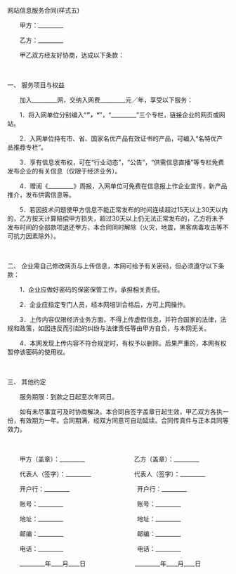 



网站信息服务合同(样式五)



 

　　甲方：_________　　

　　乙方：_________　　

　　甲乙双方经友好协商，达成以下条款：

　　

一、
服务项目与权益

　　加入_________网，交纳入网费_________元／年，享受以下服务：

　　1．将入网单位分别编入“_________”，“_________”，“_________”三个专栏，链接企业的网页或网站。

　　2．入网单位持有市、省、国家名优产品有效证书的产品，可编入“名特优产品推荐专栏”。

　　3．享有信息发布权，可在“行业动态”，“公告”，“供需信息直播”等专栏免费发布企业的有关信息（仅限于经济业务）。

　　4．赠阅《_________》周报，入网单位可免费在信息报上作企业宣传，新产品推介，发布供需信息等。

　　5．若因技术问题使甲方信息不能正常发布的时间连续超过15天以上30天以内的，乙方按天计算赔偿甲方损失，超过30天以上仍无法正常发布的，乙方将未予发布时间的全部款项退还甲方，本合同同时解除（火灾，地震，黑客病毒攻击等不可抗力因素除外）。

　　

二、
企业需自己修改网页与上传信息，本网可给予有关密码，但必须遵守以下条款：

　　1．企业应做好密码的保密保管工作，承担相关责任。

　　2．企业应指定专门人员，经本网培训合格后，方可上网操作。

　　3．上传内容仅限经济业务方面，不得上传虚假信息，并符合国家的法律，法规和政策，如因违反而引起的纠纷与法律责任等由甲方自负，与本网无关。

　　4．本网发现上传内容不符合规定时，有权予以删除。后果严重的，本网有权暂停该密码的使用权。

　　

三、
其他约定

　　服务期限：到款之日起至次年同日。

　　如有未尽事宜可及时协商解决。本合同自签字盖章日起生效，甲乙双方各执一份，有效期为一年。合同期满，经双方同意可自动延续。合同传真件与正本具同等效力。　

　　　

　　甲方（盖章）：_________　　　　　　　　乙方（盖章）：_________　　

　　代表人（签字）：_________　　　　　　　代表人（签字）：_________　　

　　开户行：_________　　　　　　　　　　　开户行：_________　　

　　账号：_________　　　　　　　　　　　　账号：_________　　

　　地址：_________　　　　　　　　　　　　地址：_________　　

　　邮编：_________　　　　　　　　　　　　邮编：_________　　

　　电话：_________　　　　　　　　　　　　电话：_________　　

　　_________年____月____日　　　　　　　　_________年____月____日